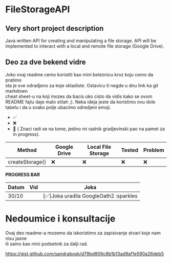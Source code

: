 # FileStorageAPI
## Very short project description
Java written API for creating and manipulating a file storage.
API will be implemented to interact with a local and remote file storage (Google Drive).

## Deo za dve bekend vidre
Joko ovaj readme cemo koristiti kao mini beleznicu kroz koju cemo da pratimo  
sta je sve odradjeno za koje skladiste. Ostavicu ti negde u dnu link ka git markdown  
cheat sheet-u na koji mozes da bacis oko cisto da vidis kako se ovom README fajlu
daje malo stilah ;). Neka ideja jeste da koristimo ovu dole tabelu i da u svako polje ubacimo odredjeni emoji.  
- :white_check_mark:
- :x:
- :construction_worker: ( Znaci radi se na tome, jedino mi radnik gradjevinski pao na pamet za in progress).

Method | Google Drive | Local File Storage | Tested| Problem|
-------|--------------|--------------------|-------|--------|
createStorage()|:x:|:x:|:x:|:x:|

**PROGRESS BAR**

Datum|Vid|Joka
-----|---|----
30/10| |[:white_check_mark:]Joka uradila GoogleOath2 :sparkles

# Nedoumice i konsultacije
Ovaj deo readme-a mozemo da iskoristimo za zapisivanje stvari koje nam nisu jasne  
ili samo kao mini podsetnik za dalji rad.

https://gist.github.com/sandrabosk/d79bd806c8b1b13ad9af1e590a26deb5
